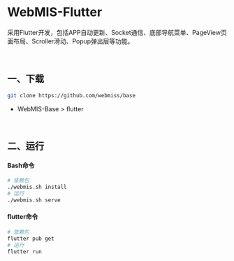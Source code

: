 # WebMIS-Flutter
采用Flutter开发，包括APP自动更新、Socket通信、底部导航菜单、PageView页面布局、Scroller滑动、Popup弹出层等功能。

<br/>

## 一、下载
```bash
git clone https://github.com/webmiss/base
```
- WebMIS-Base > flutter

<br/>

## 二、运行
#### Bash命令
```bash
# 依赖包
./webmis.sh install
# 运行
./webmis.sh serve
```

#### flutter命令
```bash
# 依赖包
flutter pub get
# 运行
flutter run
```

<br/><br/>
